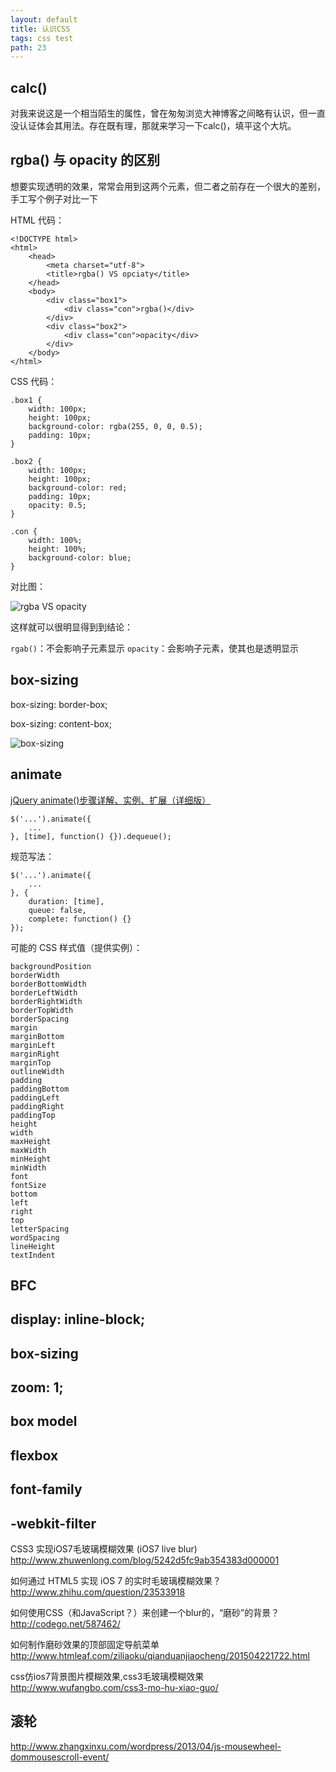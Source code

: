 ```yaml
---
layout: default
title: 认识CSS
tags: css test
path: 23
---
```


## calc()

对我来说这是一个相当陌生的属性，曾在匆匆浏览大神博客之间略有认识，但一直没认证体会其用法。存在既有理，那就来学习一下calc()，填平这个大坑。

## rgba() 与 opacity 的区别

想要实现透明的效果，常常会用到这两个元素，但二者之前存在一个很大的差别，手工写个例子对比一下

HTML 代码：

~~~
<!DOCTYPE html>
<html>
	<head>
		<meta charset="utf-8">
		<title>rgba() VS opciaty</title>
	</head>
	<body>
		<div class="box1">
			<div class="con">rgba()</div>
		</div>
		<div class="box2">
			<div class="con">opacity</div>
		</div>
	</body>
</html>
~~~

CSS 代码：

~~~
.box1 {
	width: 100px;
	height: 100px;
	background-color: rgba(255, 0, 0, 0.5);
	padding: 10px;
}

.box2 {
	width: 100px;
	height: 100px;
	background-color: red;
	padding: 10px;
	opacity: 0.5;
}

.con {
	width: 100%;
	height: 100%;
	background-color: blue;
}
~~~

对比图：

![rgba VS opacity](http://imgchr.com/images/rgbaVSopacity.png)

这样就可以很明显得到到结论：

`rgab()`：不会影响子元素显示
`opacity`：会影响子元素，使其也是透明显示

## box-sizing

box-sizing: border-box;

box-sizing: content-box;

![box-sizing](http://imgchr.com/images/box-sizing.png)

## animate

[jQuery animate()步骤详解、实例、扩展（详细版）](http://www.educity.cn/wenda/148720.html)

~~~
$('...').animate({
	...
}, [time], function() {}).dequeue();
~~~

规范写法：

~~~
$('...').animate({
	...
}, {
	duration: [time], 
	queue: false,
	complete: function() {}
});
~~~

可能的 CSS 样式值（提供实例）：

~~~
backgroundPosition
borderWidth
borderBottomWidth
borderLeftWidth
borderRightWidth
borderTopWidth
borderSpacing
margin
marginBottom
marginLeft
marginRight
marginTop
outlineWidth
padding
paddingBottom
paddingLeft
paddingRight
paddingTop
height
width
maxHeight
maxWidth
minHeight
minWidth
font
fontSize
bottom
left
right
top
letterSpacing
wordSpacing
lineHeight
textIndent
~~~

## BFC

## display: inline-block;

## box-sizing

## zoom: 1;

## box model

## flexbox

## font-family

## -webkit-filter

CSS3 实现iOS7毛玻璃模糊效果 (iOS7 live blur)
http://www.zhuwenlong.com/blog/5242d5fc9ab354383d000001

如何通过 HTML5 实现 iOS 7 的实时毛玻璃模糊效果？
http://www.zhihu.com/question/23533918

如何使用CSS（和JavaScript？）来创建一个blur的，“磨砂”的背景？
http://codego.net/587462/

如何制作磨砂效果的顶部固定导航菜单
http://www.htmleaf.com/ziliaoku/qianduanjiaocheng/201504221722.html

css仿ios7背景图片模糊效果,css3毛玻璃模糊效果
http://www.wufangbo.com/css3-mo-hu-xiao-guo/

## 滚轮

http://www.zhangxinxu.com/wordpress/2013/04/js-mousewheel-dommousescroll-event/